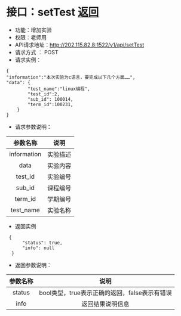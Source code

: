 ﻿# 接口：setTest [返回](./REME.md)
- 功能：增加实验
- 权限：老师用
- API请求地址：http://202.115.82.8:1522/v1/api/setTest
- 请求方式 ： POST
- 请求实例：
```
{
"information":"本次实验为c语言，要完成以下几个方面……",
"data": {
        "test_name":"linux编程",
        "test_id":2,
        "sub_id": 100014,
        "term_id":100231,
    }
}
```
- 请求参数说明：

|参数名称|说明|
|:-:|:-:|
|information|实验描述|
|data|实验内容|
|test_id|实验编号|
|sub_id|课程编号|
|term_id|学期编号|
|test_name|实验名称|

- 返回实例
```
 {         
      "status": true,
      "info": null
  }
```
- 返回参数说明：

|参数名称|说明|
|:-:|:-:|
|status|bool类型，true表示正确的返回，false表示有错误|
|info|返回结果说明信息|

